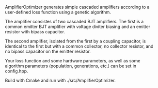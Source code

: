 AmplifierOptimizer generates simple cascaded amplifiers according to a
user-defined loss function using a genetic algorithm. 

The amplifier consistes of two cascaded BJT amplifiers. The first is a
common emitter BJT amplifier with voltage diviter biasing and an emitter 
resistor with bipass capacitor. 

The second amplifier, isolated from the first by a coupling capacitor, is
identical to the first but with a common collector, no collector resistor,
and no bipass capacitor on the emitter resistor.

Your loss function and some hardware parameters, as well as some algorithm
parameters (population, generations, etc.) can be set in config.hpp.

Build with Cmake and run with ./src/AmplifierOptimizer.
